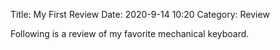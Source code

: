 Title: My First Review
Date: 2020-9-14 10:20
Category: Review

Following is a review of my favorite mechanical keyboard.